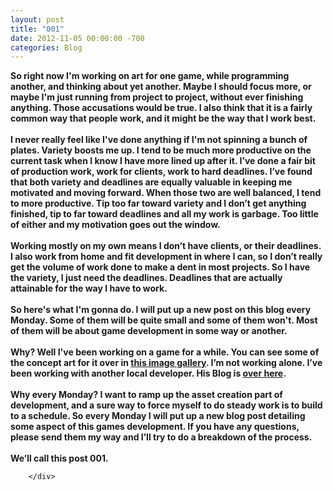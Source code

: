 ```yaml
---
layout: post
title: "001"
date: 2012-11-05 00:00:00 -700
categories: Blog
---
```


<div class="blog-content">
				<div class="paragraph" style="text-align:left;"><strong style="">So right now I'm working on art for one game, while programming another, and thinking about yet another. Maybe I should focus more, or maybe I'm just running from project to project, without ever finishing anything. Those accusations would be true. I also think that it is a fairly common way that people work, and it might be the way that I work best.<br><br>I never really feel like I've done anything if I'm not spinning a bunch of plates. Variety boosts me up. I tend to be much more productive on the current task when I know I have more lined up after it. I&rsquo;ve done a fair bit of production work, work for clients, work to hard deadlines. I&rsquo;ve found that both variety and deadlines are equally valuable in keeping me motivated and moving forward. When those two are well balanced, I tend to more productive. Tip too far toward variety and I don&rsquo;t get anything finished, tip to far toward deadlines and all my work is garbage. Too little of either and my motivation goes out the window.<br><br>Working mostly on my own means I don&rsquo;t have clients, or their deadlines. I also work from home and fit development in where I can, so I don&rsquo;t really get the volume of work done to make a dent in most projects. So I have the variety, I just need the deadlines. Deadlines that are actually attainable for the way I have to work. <br><br>So here's what I'm gonna do. I will put up a new post on this blog every Monday. Some of them will be quite small and some of them won't. Most of them will be about game development in some way or another.<br><br>Why? Well I've been working on a game for a while. You can see some of the concept art for it over in <a href="../untitled-project-design-gallery.html">this image gallery</a>. I&rsquo;m not working alone. I&rsquo;ve been working with another local developer. His Blog is <a href="http://krankyboygames.blogspot.ca/" target="_blank">over here</a>.<br><br>Why every Monday? I want to ramp up the asset creation part of development, and a sure way to force myself to do steady work is to build to a schedule. So every Monday I will put up a new blog post detailing some aspect of this games development. If you have any questions, please send them my way and I&rsquo;ll try to do a breakdown of the process. <br><br>We&rsquo;ll call this post 001. </strong><br></div>

		</div>
        
